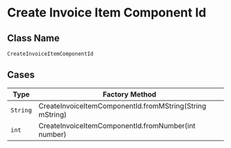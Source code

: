 
# Create Invoice Item Component Id

## Class Name

`CreateInvoiceItemComponentId`

## Cases

| Type | Factory Method |
|  --- | --- |
| `String` | CreateInvoiceItemComponentId.fromMString(String mString) |
| `int` | CreateInvoiceItemComponentId.fromNumber(int number) |

